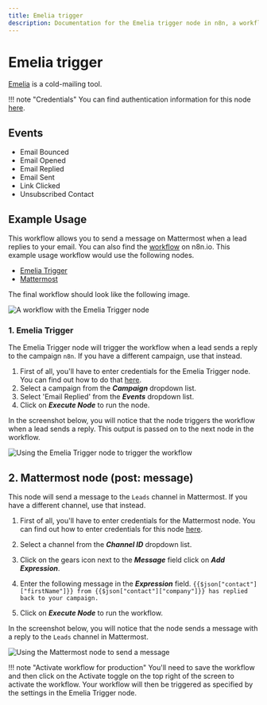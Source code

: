 ```yaml
---
title: Emelia trigger
description: Documentation for the Emelia trigger node in n8n, a workflow automation platform. Includes details of operations and configuration, and links to examples and credentials information.
---
```


# Emelia trigger

[Emelia](https://emelia.io) is a cold-mailing tool.

!!! note "Credentials"
    You can find authentication information for this node [here](/integrations/builtin/credentials/emelia/).


## Events

- Email Bounced
- Email Opened
- Email Replied
- Email Sent
- Link Clicked
- Unsubscribed Contact

## Example Usage

This workflow allows you to send a message on Mattermost when a lead replies to your email. You can also find the [workflow](https://n8n.io/workflows/1039) on n8n.io. This example usage workflow would use the following nodes.

- [Emelia Trigger]()
- [Mattermost](/integrations/builtin/app-nodes/n8n-nodes-base.mattermost/)

The final workflow should look like the following image.

![A workflow with the Emelia Trigger node](/_images/integrations/builtin/trigger-nodes/emeliatrigger/workflow.png)

### 1. Emelia Trigger

The Emelia Trigger node will trigger the workflow when a lead sends a reply to the campaign `n8n`. If you have a different campaign, use that instead.

1. First of all, you'll have to enter credentials for the Emelia Trigger node. You can find out how to do that [here](/integrations/builtin/credentials/emelia/).
2. Select a campaign from the ***Campaign*** dropdown list.
3. Select 'Email Replied' from the ***Events*** dropdown list.
4. Click on ***Execute Node*** to run the node.

In the screenshot below, you will notice that the node triggers the workflow when a lead sends a reply. This output is passed on to the next node in the workflow.

![Using the Emelia Trigger node to trigger the workflow](/_images/integrations/builtin/trigger-nodes/emeliatrigger/emeliatrigger_node.png)

## 2. Mattermost node (post: message)

This node will send a message to the `Leads` channel in Mattermost. If you have a different channel, use that instead.

1. First of all, you'll have to enter credentials for the Mattermost node. You can find out how to enter credentials for this node [here](/integrations/builtin/credentials/mattermost/).
2. Select a channel from the ***Channel ID*** dropdown list.
3. Click on the gears icon next to the ***Message*** field click on ***Add Expression***.

4. Enter the following message in the ***Expression*** field. `{{$json["contact"]["firstName"]}} from {{$json["contact"]["company"]}} has replied back to your campaign.`
5. Click on ***Execute Node*** to run the workflow.

In the screenshot below, you will notice that the node sends a message with a reply to the `Leads` channel in Mattermost.

![Using the Mattermost node to send a message](/_images/integrations/builtin/trigger-nodes/emeliatrigger/mattermost_node.png)

!!! note "Activate workflow for production"
    You'll need to save the workflow and then click on the Activate toggle on the top right of the screen to activate the workflow. Your workflow will then be triggered as specified by the settings in the Emelia Trigger node.


